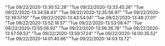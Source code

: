 "Tue 09/22/2020-13:30:52.28" 
"Tue 09/22/2020-13:33:45.26" 
"Tue 09/22/2020-13:34:58.43" 
"Tue 09/22/2020-13:35:56.97" 
"Tue 09/22/2020-13:39:57.10" 
"Tue 09/22/2020-13:43:54.04" 
"Tue 09/22/2020-13:48:27.01" 
"Tue 09/22/2020-13:52:18.57" 
"Tue 09/22/2020-13:53:08.47" 
"Tue 09/22/2020-13:55:06.92" 
"Tue 09/22/2020-13:56:36.78" 
"Tue 09/22/2020-13:57:59.53" 
"Tue 09/22/2020-13:59:17.24" 
"Tue 09/22/2020-14:00:35.52" 
"Tue 09/22/2020-14:01:40.66" 
"Tue 09/22/2020-14:03:13.72" 
